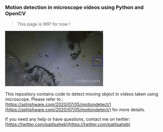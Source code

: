 ### Motion detection in microscope videos using Python and OpenCV

> This page is WIP for now !

![](output.gif)

This repository contains code to detect moving object in videos taken using microscope. 
Please refer to : [https://ashishware.com/2020/07/05/motiondetect/](https://ashishware.com/2020/07/05/motiondetect/) for more details.

If you need any help or have questions, contact me on twitter: [https://twitter.com/patilsaheb](https://twitter.com/patilsaheb)
